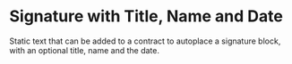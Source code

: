 # Signature with Title, Name and Date

Static text that can be added to a contract to autoplace a signature block, with an optional title, name and the date.
